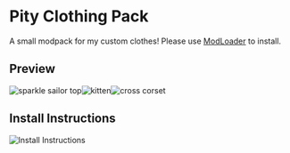 # Pity Clothing Pack
A small modpack for my custom clothes! Please use [ModLoader](https://github.com/Lyoko-Jeremie/DoLModLoaderBuild/releases) to install.

## Preview
![sparkle sailor top](https://github.com/CUUPIDON/Pity-Clothing/assets/73448507/b98d0701-f62c-4c70-b09c-a09c87c2a92d)![kitten](https://github.com/CUUPIDON/Pity-Clothing/assets/73448507/fd3ca257-d244-466f-bb58-9a692988d983)![cross corset](https://github.com/CUUPIDON/Pity-Clothing/assets/73448507/3a149aba-7696-4ea2-a9ff-67cd5f8fe248)

## Install Instructions 
![Install Instructions](https://github.com/CUUPIDON/Pity-Clothing/assets/73448507/ca7ec54a-9357-415c-8600-7e9184d82255)

